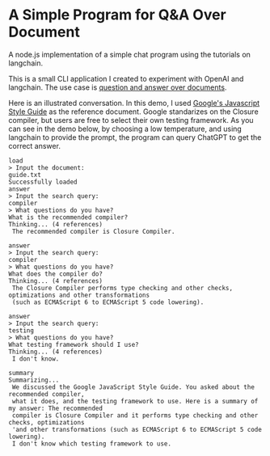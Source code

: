 # A Simple Program for Q&A Over Document
A node.js implementation of a simple chat program using the tutorials on
langchain.

This is a small CLI application I created to experiment with OpenAI and
langchain. The use case is [question and answer over documents](https://docs.langchain.com/docs/use-cases/qa-docs).

Here is an illustrated conversation. In this demo, I used
[Google's Javascript Style Guide](https://google.github.io/styleguide/jsguide.html) as the
reference document. Google standarizes on the Closure compiler, but users are free
to select their own testing framework. As you can see in the demo below, by
choosing a low temperature, and using langchain to provide the prompt, the
program can query ChatGPT to get the correct answer.

```
load
> Input the document:
guide.txt
Successfully loaded
answer
> Input the search query:
compiler
> What questions do you have?
What is the recommended compiler?
Thinking... (4 references)
 The recommended compiler is Closure Compiler.

answer
> Input the search query:
compiler
> What questions do you have?
What does the compiler do?
Thinking... (4 references)
 The Closure Compiler performs type checking and other checks, optimizations and other transformations
 (such as ECMAScript 6 to ECMAScript 5 code lowering).

answer
> Input the search query:
testing
> What questions do you have?
What testing framework should I use?
Thinking... (4 references)
 I don't know.

summary
Summarizing...
 We discussed the Google JavaScript Style Guide. You asked about the recommended compiler,
 what it does, and the testing framework to use. Here is a summary of my answer: The recommended
 compiler is Closure Compiler and it performs type checking and other checks, optimizations
 'and other transformations (such as ECMAScript 6 to ECMAScript 5 code lowering).
 I don't know which testing framework to use.
```
